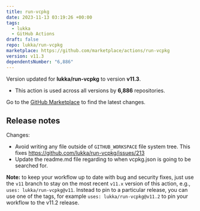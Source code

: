 ```yaml
---
title: run-vcpkg
date: 2023-11-13 03:19:26 +00:00
tags:
  - lukka
  - GitHub Actions
draft: false
repo: lukka/run-vcpkg
marketplace: https://github.com/marketplace/actions/run-vcpkg
version: v11.3
dependentsNumber: "6,886"
---
```



Version updated for **lukka/run-vcpkg** to version **v11.3**.
- This action is used across all versions by **6,886** repositories.

Go to the [GitHub Marketplace](https://github.com/marketplace/actions/run-vcpkg) to find the latest changes.

## Release notes

Changes:
- Avoid writing any file outside of `GITHUB_WORKSPACE` file system tree. This fixes https://github.com/lukka/run-vcpkg/issues/213
- Update the readme.md file regarding to when vcpkg.json is going to be searched for.

**Note:** to keep your workflow up to date with bug and security fixes, just use the `v11` branch to stay on the most recent `v11.x` version of this action, e.g., `uses: lukka/run-vcpkg@v11`. Instead to pin to a particular release, you can use one of the tags, for example `uses: lukka/run-vcpkg@v11.2` to pin your workflow to the v11.2 release.
